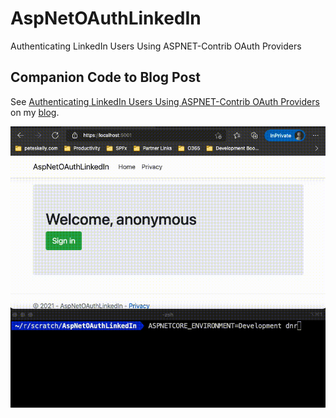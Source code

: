 # AspNetOAuthLinkedIn
Authenticating LinkedIn Users Using ASPNET-Contrib OAuth Providers


## Companion Code to Blog Post 

See [Authenticating LinkedIn Users Using ASPNET-Contrib OAuth Providers](https://peteskelly.com/authenticating-linkedin-users-using-asp-net-contrib-oauth-providers/) on my [blog](https://peteskelly.com). 

![LinkedIn OAuth](./LI-OAUTH.gif)